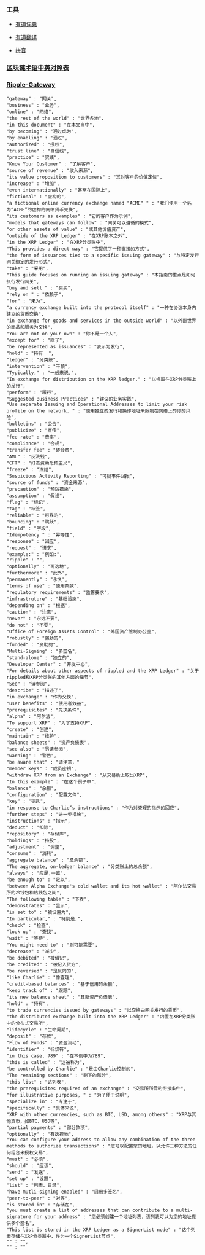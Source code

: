 ### 工具

   - [有道词典](http://dict.youdao.com)
   
   - [有道翻译](http://fanyi.youdao.com/)
   
   - [拼音](http://hanyu.baidu.com)

### [区块链术语中英对照表](https://blog.csdn.net/qq_36747842/article/details/79590065)


### [Ripple-Gateway](https://ripple.com/build/gateway-guide/#before-integration)

    "gateway" : "网关",
    "business" : "业务",
    "online" : "网络",
    "the rest of the world" : "世界各地"，
    "in this document" : "在本文当中",
    "by becoming" : "通过成为",
    "by enabling" : "通过",
    "authorized" : "授权",
    "trust line" : "自信线",
    "practice" : "实践",
    "Know Your Customer" : "了解客户",
    "source of revenue" : "收入来源",
    "its value proposition to customers" : "其对客户的价值定位",
    "increase" : "增加",
    "even internationally" : "甚至在国际上",
    "fictional" : "虚构的",
    "a fictional online currency exchange named "ACME" " : "我们使用一个名为“ACME”的虚构的网络货币兑换",
    "its customers as examples" : "它的客户作为示例",
    "models that gateways can follow" : "网关可以遵循的模式",
    "or other assets of value" : "或其他价值资产",
    "outside of the XRP Ledger" : "在XRP账本之外",
    "in the XRP Ledger" : "在XRP分类账中",
    "This provides a direct way" : "它提供了一种直接的方式",
    "the form of issuances tied to a specific issuing gateway" : "与特定发行网关绑定的发行形式",
    "take" : "采用",
    "This guide focuses on running an issuing gateway" : "本指南的重点是如何执行发行网关",
    "buy and sell " : "买卖",
    "rely on " : "依赖于",
    "for" : "来为",
    "a currency exchange built into the protocol itself" : "一种在协议本身内建立的货币交换",
    "in exchange for goods and services in the outside world" : "以外部世界的商品和服务为交换",
    "You are not on your own" : "你不是一个人",
    "except for" : "除了",
    "be represented as issuances" : "表示为发行",
    "hold" : "持有  ",
    "ledger" : "分类账",
    "intervention" : "干预",
    "Typically," : "一般来说,",
    "In exchange for distribution on the XRP ledger." : "以换取在XRP分类账上的发行",
    "perform" : "履行",
    "Suggested Business Practices" : "建议的业务实践",
    "Use separate Issuing and Operational Addresses to limit your risk profile on the network. " : "使用独立的发行和操作地址来限制在网络上的你的风险",
    "bulletins" : "公告",
    "publicize" : "宣传",
    "fee rate" : "费率",
    "compliance" : "合规",
    "transfer fee" : "转会费",
    "AML" : "反洗钱",
    "CFT" : "打击资助恐怖主义",
    "freeze" : "冻结",
    "Suspicious Activity Reporting" : "可疑事件回报",
    "source of funds" : "资金来源",
    "precaution" : "预防措施",
    "assumption" : "假设",
    "flag" : "标记",
    "tag" : "标签",
    "reliable" : "可靠的",
    "bouncing" : "跳跃",
    "field" : "字段",
    "Idempotency " : "幂等性",
    "response" : "回应",
    "request" : "请求",
    "example:" : "例如:",
    "ripple" : "",
    "optionally" : "可选地",
    "furthermore" : "此外",
    "permanently" : "永久",
    "terms of use" : "使用条款",
    "regulatory requirements" : "监管要求",
    "infrastruture" : "基础设施",
    "depending on" : "根据",
    "caution" : "注意",
    "never" : "永远不要",
    "do not" : "不要",
    "Office of Foreign Assets Control" : "外国资产管制办公室",
    "robustly" : "强劲的",
    "funded" : "资助的",
    "Multi-Signing" : "多签名",
    "stand-alone" : "独立的",
    "Developer Center" : "开发中心",
    "For details about other aspects of rippled and the XRP Ledger" : "关于rippled和XRP分类账的其他方面的细节",
    "See" : "请参阅",
    "describe" : "描述了",
    "in exchange" : "作为交换",
    "user benefits" : "使用者效益",
    "prerequisites" : "先决条件",
    "alpha" : "阿尔法",
    "To support XRP" : "为了支持XRP",
    "create" : "创建",
    "maintain" : "维护",
    "balance sheets" : "资产负债表",
    "see also" : "另请参阅",
    "warning" : "警告",
    "be aware that" : "请注意，"
    "member keys" : "成员密钥",
    "withdraw XRP from an Exchange" : "从交易所上取出XRP",
    "In this example" : "在这个例子中",
    "balance" : "余额",
    "configuration" : "配置文件",
    "key" : "钥匙",
    "in response to Charlie’s instructions" : "作为对查理的指示的回应",
    "further steps" : "进一步措施",
    "instructions" : "指示",
    "deduct" : "扣除",
    "repository" : "存储库",
    "holdings" : "持股",
    "adjustment" : "调整",
    "consume" : "消耗",
    "aggregate balance" : "总余额",
    "The aggregate, on-ledger balance" : "分类账上的总余额",
    "always" : "应是,一直",
    "be enough to" : "足以",
    "between Alpha Exchange's cold wallet and its hot wallet" : "阿尔法交易所的冷钱包和热钱包之间",
    "The following table" : "下表",
    "demonstrates" : "显示",
    "is set to" : "被设置为",
    "In particular," : "特别是,",
    "check" : "检查",
    "look up" : "查找",
    "wait" : "等待",
    "You might need to" : "则可能需要",
    "decrease" : "减少",
    "be debited" : "被借记",
    "be credited" : "被记入贷方",
    "be reversed" : "是反向的",
    "like Charlie" : "像查理",
    "credit-based balances" : "基于信用的余额",
    "keep track of" : "跟踪",
    "its new balance sheet" : "其新资产负债表",
    "hold" : "持有",
    "to trade currencies issued by gateways" : "以交换由网关发行的货币",
    "the distributed exchange built into the XRP Ledger" : "内置在XRP分类账中的分布式交易所",
    "lifecycle" : "生命周期",
    "deposit" : "存款",
    "Flow of Funds" : "资金流动",
    "identifier" : "标识符",
    "in this case, 789" : "在本例中为789",
    "this is called" : "这被称为",
    "be controlled by Charlie" : "是由Charlie控制的",
    "The remaining sections" : "剩下的部分",
    "this list" : "这列表",
    "the prerequisites required of an exchange" : "交易所所需的衔接条件",
    "for illustrative purposes, " : "为了便于说明",
    "specialize in" : "专注于",
    "specifically" : "具体来说",
    "XRP with other currencies, such as BTC, USD, among others" : "XRP与其他货币，如BTC、USD等",
    "partial payments" : "部分款项",
    "optionally" : "有选择地",
    "You can configure your address to allow any combination of the three methods to authorize transactions" : "您可以配置您的地址，以允许三种方法的任何组合来授权交易",
    "must" : "必须",
    "should" : "应该",
    "send" : "发送",
    "set up" : "设置",
    "list" : "列表，目录",
    "have mutli-signing enabled" : "启用多签名",
    "peer-to-peer" : "对等",
    "is stored in" : "存储在",
    "you must create a list of addresses that can contribute to a multi-signature for your address" : "您必须创建一个地址列表，该列表可以为您的地址提供多个签名",
    "This list is stored in the XRP Ledger as a SignerList node" : "这个列表存储在XRP分类器中，作为一个SignerList节点",
    "" : "",
    "" : ""
